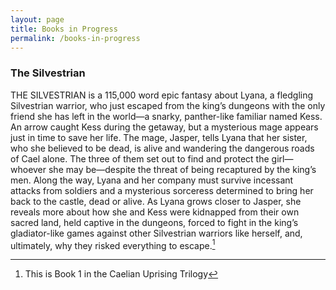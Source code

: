 ```yaml
---
layout: page
title: Books in Progress
permalink: /books-in-progress
---
```


### The Silvestrian

THE SILVESTRIAN is a 115,000 word epic fantasy about Lyana, a fledgling Silvestrian warrior, who just escaped from the king’s dungeons with the only friend she has left in the world—a snarky, panther-like familiar named Kess. An arrow caught Kess during the getaway, but a mysterious mage appears just in time to save her life. The mage, Jasper, tells Lyana that her sister, who she believed to be dead, is alive and wandering the dangerous roads of Cael alone. The three of them set out to find and protect the girl—whoever she may be—despite the threat of being recaptured by the king’s men. Along the way, Lyana and her company must survive incessant attacks from soldiers and a mysterious sorceress determined to bring her back to the castle, dead or alive. As Lyana grows closer to Jasper, she reveals more about how she and Kess were kidnapped from their own sacred land, held captive in the dungeons, forced to fight in the king’s gladiator-like games against other Silvestrian warriors like herself, and, ultimately, why they risked everything to escape.[^1]


[^1]: This is Book 1 in the Caelian Uprising Trilogy
